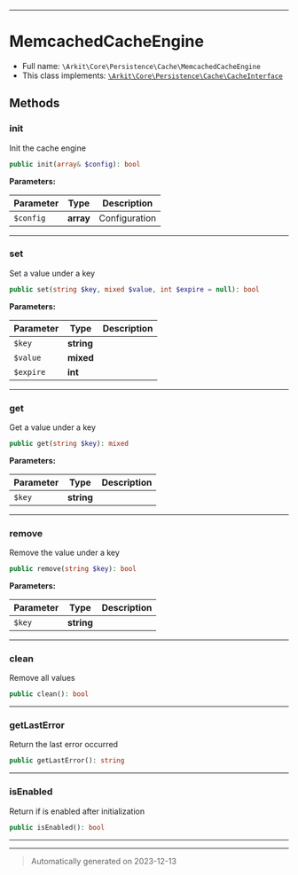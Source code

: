 ***

# MemcachedCacheEngine





* Full name: `\Arkit\Core\Persistence\Cache\MemcachedCacheEngine`
* This class implements:
[`\Arkit\Core\Persistence\Cache\CacheInterface`](./CacheInterface.md)




## Methods


### init

Init the cache engine

```php
public init(array& $config): bool
```








**Parameters:**

| Parameter | Type | Description |
|-----------|------|-------------|
| `$config` | **array** | Configuration |





***

### set

Set a value under a key

```php
public set(string $key, mixed $value, int $expire = null): bool
```








**Parameters:**

| Parameter | Type | Description |
|-----------|------|-------------|
| `$key` | **string** |  |
| `$value` | **mixed** |  |
| `$expire` | **int** |  |





***

### get

Get a value under a key

```php
public get(string $key): mixed
```








**Parameters:**

| Parameter | Type | Description |
|-----------|------|-------------|
| `$key` | **string** |  |





***

### remove

Remove the value under a key

```php
public remove(string $key): bool
```








**Parameters:**

| Parameter | Type | Description |
|-----------|------|-------------|
| `$key` | **string** |  |





***

### clean

Remove all values

```php
public clean(): bool
```












***

### getLastError

Return the last error occurred

```php
public getLastError(): string
```












***

### isEnabled

Return if is enabled after initialization

```php
public isEnabled(): bool
```












***


***
> Automatically generated on 2023-12-13
